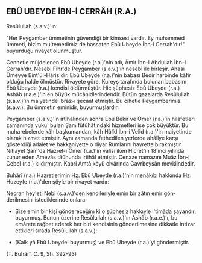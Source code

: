 ## EBÛ UBEYDE İBN-İ CERRÂH (R.A.)

Resûlullah (s.a.v.)'ın:

"Her Peygamber ümmetinin güvendiği bir kimsesi vardır. Ey muhammed ümmeti, bizim mu'temedimiz de hassaten Ebû Ubeyde İbn-i Cerrah'dır!" buyurduğu rivayet olunmuştur.

Cennetle müjdelenen Ebû Ubeyde (r.a.)'nin adı, Âmir İbn-i Abdullah İbn-i Cerrah'dır. Nesebi Fihr'de Peygamber (s.a.v.)'in nesebi ile birleşir. Anası Ümeyye Bint'ül-Hâris'dir. Ebû Ubeyde (r.a.)'nin babası Bedir harbinde kâfir olduğu halde ölmüştür. Rivayete göre, Kureyş tarafında bulu­nan babasını Ebû Ubeyde (r.a.) kendisi öldürmüştür. Hiç şüphesiz Ebû Ubeyde (r.a.) Ashâb (r.a.e.)'ın en büyük mücâhidlerindendir. Bütün gazalar­da Resûlullah (s.a.v.)'ın maiyetinde ibrâz-ı şecaat etmiştir. Bu cihetle Peygamberimiz (s.a.v.): Bu ümmetin eminidir, buyurmuşlardır.

Peygamber (s.a.v.)'in irtihâlinden sonra Ebû Bekir ve Ömer (r.a.)'in hilâfetleri zamanında vuku' bulan Şam fütûhâtındaki hizmetleri ise çok büyüktür. Bu muharebelerde kâh başkumandan, kâh Hâlîd İbn-i Velîd (r.a.)'in maiyetinde olarak hizmet etmiştir. Aynı zamanda fethedilen yer­lerde ahâlîye karşı gösterdiği adalet ve hakkaniyette o diyar Rumlarını hayrette bırakmıştır. Nihayet Şam'da Hazret-i Ömer (r.a.)'in valisi iken Hicret'in 18'inci yılında zuhur eden Amevâs tâûnunda irtihâl etmiştir. Cenaze namazını Muâz İbn-i Cebel (r.a.) kıldırmıştır. Kabri Amtâ köyü civârında Gavrbeysân mevkiindedir.

Buhârî (r.a.) Hazretlerimin Hz. Ebû Ubeyde (r.a.)'nin menâkıbı hakkın­da Hz. Huzeyfe (r.a.)'den şöyle bir rivayet vardır:

Necran hey'eti Nebi (s.a.v.)'den kendileriyle emin bir zâtın emir gön­derilmesini istediklerinde onlara:

- Size emin bir kişi göndereceğim ki o şüphesiz hakkıyle i'timâda şayandır; buyurmuş. Bunun üzerine Resûlullah (s.a.v.)'ın Ashâb (r.a.e.)'ı, bu emârete rağbet ederek her biri kendisinin gönderilmesine dikkatle intizar ettikleri sırada Resûlullah (s.a.v.):

- (Kalk yâ Ebû Ubeyde! buyurmuş) ve Ebû Ubeyde (r.a.)'yi gönder­miştir.

(T. Buhârî, C. 9, Sh. 392-93)
